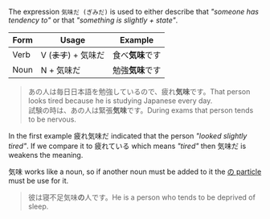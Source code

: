 The expression `気味だ (ぎみだ)` is used to either describe that *"someone has tendency to"* or that *"something is slightly + state"*.

|Form|Usage|Example|
|-|-|-|
|Verb|V (~~ます~~) + 気味だ|食べ**気味**です|
|Noun|N + 気味だ|勉強**気味**です|

>あの人は毎日日本語を勉強しているので、疲れ**気味**です。That person looks tired because he is studying Japanese every day.  
>試験の時は、あの人は緊張**気味**です。During exams that person tends to be nervous.

In the first example 疲れ気味だ indicated that the person *"looked slightly tired"*. If we compare it to 疲れている which means *"tired"* then 気味だ is weakens the meaning.  

気味 works like a noun, so if another noun must be added to it the [の particle](178) must be use for it.
>彼は寝不足気味**の**人です。He is a person who tends to be deprived of sleep.